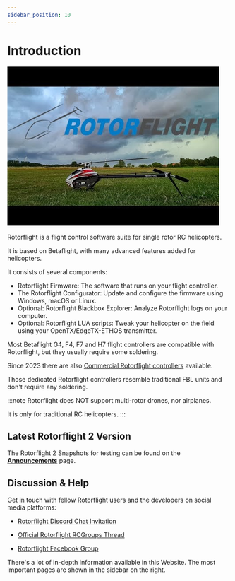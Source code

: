 ```yaml
---
sidebar_position: 10
---
```


# Introduction 

![Introduction](./img/intro-1.jpg)

Rotorflight is a flight control software suite for single rotor RC helicopters. 

It is based on Betaflight, with many advanced features added for helicopters. 

It consists of several components:

* Rotorflight Firmware: The software that runs on your flight controller.
* The Rotorflight Configurator: Update and configure the firmware using Windows, macOS or Linux.
* Optional: Rotorflight Blackbox Explorer: Analyze Rotorflight logs on your computer.
* Optional: Rotorflight LUA scripts: Tweak your helicopter on the field using your OpenTX/EdgeTX-ETHOS transmitter.

Most Betaflight G4, F4, F7 and H7 flight controllers are compatible with Rotorflight, but they usually require some soldering. 

Since 2023 there are also [Commercial Rotorflight controllers](./What-Board.md#such-as) available.

Those dedicated Rotorflight controllers resemble traditional FBL units and don't require any soldering.

:::note
Rotorflight does NOT support multi-rotor drones, nor airplanes.

It is only for traditional RC helicopters.
:::

## Latest Rotorflight 2 Version  
The Rotorflight 2 Snapshots for testing can be found on the [**Announcements**](/announcement/) page. 

## Discussion & Help

Get in touch with fellow Rotorflight users and the developers on social media platforms:

* [Rotorflight Discord Chat Invitation](https://discord.gg/FyfMF4RwSA)

* [Official Rotorflight RCGroups Thread](https://www.rcgroups.com/forums/showthread.php?4000345-Rotorflight-Flight-Control-%28FBL%29-Software-Official-discussion)

* [Rotorflight Facebook Group](https://www.facebook.com/groups/876445460825093/) 

There's a lot of in-depth information available in this Website. The most important pages are shown in the sidebar on the right.



